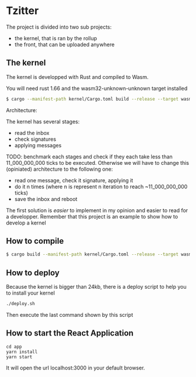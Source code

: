 # Tzitter

The project is divided into two sub projects:
 - the kernel, that is ran by the rollup
 - the front, that can be uploaded anywhere


## The kernel

The kernel is developped with Rust and compiled to Wasm.

You will need rust 1.66 and the wasm32-unknown-unknown target installed

```bash
$ cargo --manifest-path kernel/Cargo.toml build --release --target wasm32-unknown-unknown
```

Architecture:

The kernel has several stages:
 - read the inbox
 - check signatures
 - applying messages

TODO: benchmark each stages and check if they each take less than 11_000_000_000 ticks to be executed. Otherwise we will have to change this (opiniated) architecture to the following one:
 - read one message, check it signature, applying it
 - do it n times (where n is represent n iteration to reach ~11_000_000_000 ticks)
 - save the inbox and reboot

The first solution is _easier_ to implement in my opinion and easier to read for a developper. Remember that this project is an example to show how to develop a kernel

## How to compile

```bash
$ cargo build --manifest-path kernel/Cargo.toml --release --target wasm32-unknown-unknown
```

## How to deploy

Because the kernel is bigger than 24kb, there is a deploy script to help you to install your kernel

```bash
./deploy.sh
```

Then execute the last command shown by this script

## How to start the React Application

```
cd app
yarn install
yarn start
```

It will open the url localhost:3000 in your default browser.